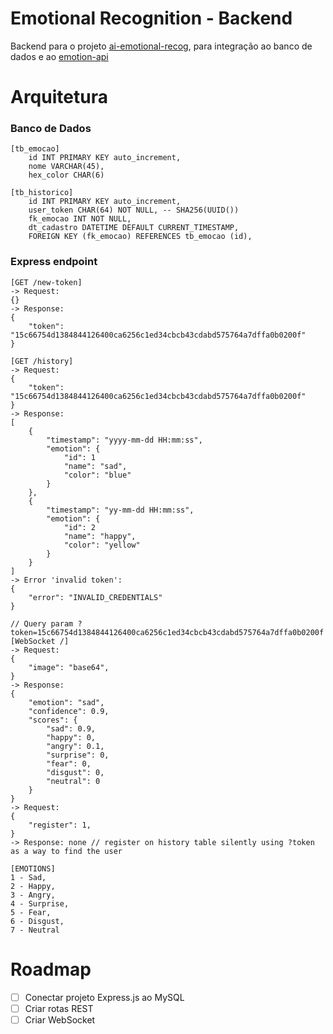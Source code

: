 # Emotional Recognition - Backend

Backend para o projeto [ai-emotional-recog](https://github.com/eduardosaraujo1/2md2-pam-ai-emotional-recog), para integração ao banco de dados e ao [emotion-api](https://github.com/eduardosaraujo1/2md2-pam-emotion-api)

# Arquitetura

### Banco de Dados

```
[tb_emocao]
    id INT PRIMARY KEY auto_increment,
    nome VARCHAR(45),
    hex_color CHAR(6)

[tb_historico]
    id INT PRIMARY KEY auto_increment,
    user_token CHAR(64) NOT NULL, -- SHA256(UUID())
    fk_emocao INT NOT NULL,
    dt_cadastro DATETIME DEFAULT CURRENT_TIMESTAMP,
    FOREIGN KEY (fk_emocao) REFERENCES tb_emocao (id),
```

### Express endpoint

```
[GET /new-token]
-> Request:
{}
-> Response:
{
    "token": "15c66754d1384844126400ca6256c1ed34cbcb43cdabd575764a7dffa0b0200f"
}

[GET /history]
-> Request:
{
    "token": "15c66754d1384844126400ca6256c1ed34cbcb43cdabd575764a7dffa0b0200f"
}
-> Response:
[
    {
        "timestamp": "yyyy-mm-dd HH:mm:ss",
        "emotion": {
            "id": 1
            "name": "sad",
            "color": "blue"
        }
    },
    {
        "timestamp": "yy-mm-dd HH:mm:ss",
        "emotion": {
            "id": 2
            "name": "happy",
            "color": "yellow"
        }
    }
]
-> Error 'invalid token':
{
    "error": "INVALID_CREDENTIALS"
}

// Query param ?token=15c66754d1384844126400ca6256c1ed34cbcb43cdabd575764a7dffa0b0200f
[WebSocket /]
-> Request:
{
    "image": "base64",
}
-> Response:
{
    "emotion": "sad",
    "confidence": 0.9,
    "scores": {
        "sad": 0.9,
        "happy": 0,
        "angry": 0.1,
        "surprise": 0,
        "fear": 0,
        "disgust": 0,
        "neutral": 0
    }
}
-> Request:
{
    "register": 1,
}
-> Response: none // register on history table silently using ?token as a way to find the user

[EMOTIONS]
1 - Sad,
2 - Happy,
3 - Angry,
4 - Surprise,
5 - Fear,
6 - Disgust,
7 - Neutral
```

# Roadmap

-   [ ] Conectar projeto Express.js ao MySQL
-   [ ] Criar rotas REST
-   [ ] Criar WebSocket
